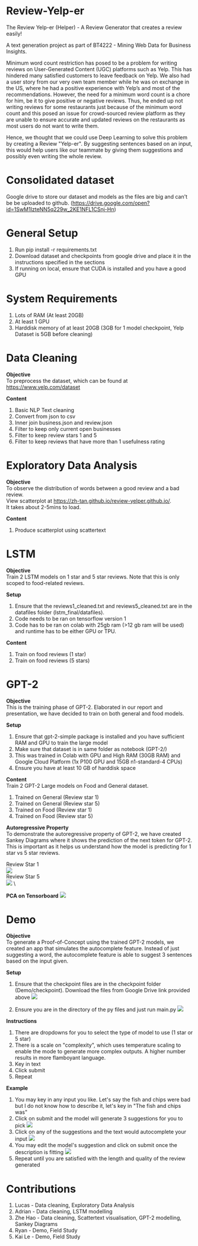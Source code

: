 # Review-Yelp-er
The Review Yelp-er (Helper) - A Review Generator that creates a review easily! 

A text generation project as part of BT4222 - Mining Web Data for Business Insights. 

Minimum word count restriction has posed to be a problem for writing reviews on User-Generated Content (UGC) platforms such as Yelp. This has hindered many satisfied customers to leave feedback on Yelp. We also had a user story from our very own team member while he was on exchange in the US, where he had a positive experience with Yelp’s and most of the recommendations. However, the need for a minimum word count is a chore for him, be it to give positive or negative reviews. Thus, he ended up not writing reviews for some restaurants just because of the minimum word count and this posed an issue for crowd-sourced review platform as they are unable to ensure accurate and updated reviews on the restaurants as most users do not want to write them.

Hence, we thought that we could use Deep Learning to solve this problem by creating a Review "Yelp-er". By suggesting sentences based on an input, this would help users like our teammate by giving them suggestions and possibly even writing the whole review. 


# Consolidated dataset
Google drive to store our dataset and models as the files are big and can't be be uploaded to github. (https://drive.google.com/open?id=1SwM1IzteNN5q229w_2KE1NFL1CSnj-Hn)

# General Setup
1. Run pip install -r requirements.txt
2. Download dataset and checkpoints from google drive and place it in the instructions specified in the sections
3. If running on local, ensure that CUDA is installed and you have a good GPU

# System Requirements
1. Lots of RAM (At least 20GB)
2. At least 1 GPU
3. Harddisk memory of at least 20GB (3GB for 1 model checkpoint, Yelp Dataset is 5GB before cleaning)

# Data Cleaning
__Objective__ \
To preprocess the dataset, which can be found at https://www.yelp.com/dataset

__Content__
1. Basic NLP Text cleaning
2. Convert from json to csv
3. Inner join business.json and review.json
4. Filter to keep only current open businesses
5. Filter to keep review stars 1 and 5
6. Filter to keep reviews that have more than 1 usefulness rating


# Exploratory Data Analysis
__Objective__ \
To observe the distribution of words between a good review and a bad review. \
View scatterplot at https://zh-tan.github.io/review-yelper.github.io/. \
It takes about 2-5mins to load. 

__Content__
1. Produce scatterplot using scattertext

# LSTM
__Objective__ \
Train 2 LSTM models on 1 star and 5 star reviews. Note that this is only scoped to food-related reviews.

__Setup__
1. Ensure that the reviews1_cleaned.txt and reviews5_cleaned.txt are in the datafiles folder (lstm_final/datafiles).
2. Code needs to be ran on tensorflow version 1
3. Code has to be ran on colab with 25gb ram (>12 gb ram will be used) and runtime has to be either GPU or TPU.

__Content__
1. Train on food reviews (1 star)
2. Train on food reviews (5 stars)

# GPT-2
__Objective__ \
This is the training phase of GPT-2. Elaborated in our report and presentation, we have decided to train on both general and food models. 

__Setup__
1. Ensure that gpt-2-simple package is installed and you have sufficient RAM and GPU to train the large model
2. Make sure that dataset is in same folder as notebook (GPT-2/)
3. This was trained in Colab with GPU and High RAM (30GB RAM) and Google Cloud Platform (1x P100 GPU and 15GB n1-standard-4 CPUs)
4. Ensure you have at least 10 GB of harddisk space

__Content__ \
Train 2 GPT-2 Large models on Food and General dataset.
1. Trained on General (Review star 1) 
2. Trained on General (Review star 5) 
3. Trained on Food (Review star 1) 
4. Trained on Food (Review star 5) 

__Autoregressive Property__ \
To demonstrate the autoregressive property of GPT-2, we have created Sankey Diagrams where it shows the prediction of the next token for GPT-2. This is important as it helps us understand how the model is predicting for 1 star vs 5 star reviews. 

Review Star 1 \
![](images/review_star_1.gif) \
Review Star 5 \
![](images/review_star_5.gif) \

__PCA on Tensorboard__ 
![](images/tensorboard_pca_graph.gif) 



# Demo
__Objective__ \
To generate a Proof-of-Concept using the trained GPT-2 models, we created an app that simulates the autocomplete feature. Instead of just suggesting a word, the autocomplete feature is able to suggest 3 sentences based on the input given. 

__Setup__ 
1. Ensure that the checkpoint files are in the checkpoint folder (Demo/checkpoint). Download the files from Google Drive link provided above
![](images/demo_directory.jpeg) 

2. Ensure you are in the directory of the py files and just run main.py
![](images/starting_demo.jpeg) 

__Instructions__ 
1. There are dropdowns for you to select the type of model to use (1 star or 5 star)
2. There is a scale on "complexity", which uses temperature scaling to enable the mode to generate more complex outputs. A higher number results in more flamboyant language. 
3. Key in text
4. Click submit
5. Repeat

__Example__ 
1. You may key in any input you like. Let's say the fish and chips were bad but I do not know how to describe it, let's key in "The fish and chips was"
2. Click on submit and the model will generate 3 suggestions for you to pick
![](images/demo_1.jpeg) 
3. Click on any of the suggestions and the text would autocomplete your input
![](images/demo_2.jpeg) 
4. You may edit the model's suggestion and click on submit once the description is fitting
![](images/demo_3.jpeg) 
5. Repeat until you are satisfied with the length and quality of the review generated

# Contributions
1. Lucas - Data cleaning, Exploratory Data Analysis
2. Adrian - Data cleaning, LSTM modelling
3. Zhe Hao - Data cleaning, Scattertext visualisation, GPT-2 modelling, Sankey Diagrams 
4. Ryan - Demo, Field Study
5. Kai Le - Demo, Field Study
